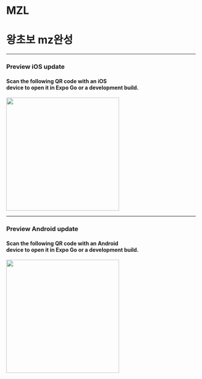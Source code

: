# MZL
<h1>왕초보 mz완성</h1>

<hr>

<h3>Preview iOS update</h3>

<h4>
Scan the following QR code with an iOS<br>device to open it in Expo Go or a development build.
</h4>
<image width='300px' src='https://user-images.githubusercontent.com/115724947/212058264-895037d6-2521-4992-834f-3140c0cfbc55.svg'>



<hr>

<h3>Preview Android update</h3>

<h4>
Scan the following QR code with an Android<br> device to open it in Expo Go or a development build.
</h4>
<image width='300px' src='https://user-images.githubusercontent.com/115724947/212058264-895037d6-2521-4992-834f-3140c0cfbc55.svg'>
